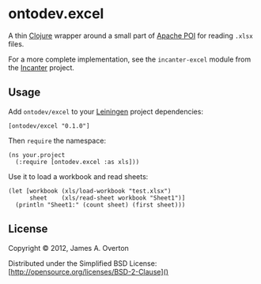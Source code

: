 # ontodev.excel

A thin [Clojure](http://clojure.org) wrapper around a small part of [Apache POI](http://poi.apache.org) for reading `.xlsx` files. 

For a more complete implementation, see the `incanter-excel` module from the [Incanter](https://github.com/liebke/incanter) project.

## Usage

Add `ontodev/excel` to your [Leiningen](http://leiningen.org/) project dependencies:

    [ontodev/excel "0.1.0"]

Then `require` the namespace:

    (ns your.project
      (:require [ontodev.excel :as xls]))

Use it to load a workbook and read sheets:

    (let [workbook (xls/load-workbook "test.xlsx")
          sheet    (xls/read-sheet workbook "Sheet1")]
      (println "Sheet1:" (count sheet) (first sheet)))

## License

Copyright © 2012, James A. Overton

Distributed under the Simplified BSD License: [http://opensource.org/licenses/BSD-2-Clause]()

